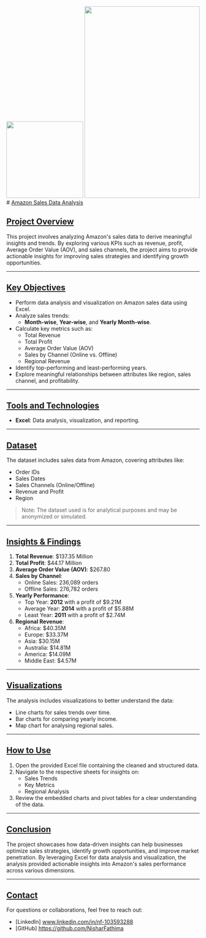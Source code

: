 <img src="https://cdn.worldvectorlogo.com/logos/amazon-dark.svg" width = "200"> 
<img src="https://github.com/NisharFathima/Projects-Portfolio/blob/Microsoft-Excel/Amazon%20Sales%20Data%20Analysis%20Dashboard.png" width = "300" height ="500">
# <ins> Amazon Sales Data Analysis </ins>

## <ins> Project Overview </ins>
This project involves analyzing Amazon's sales data to derive meaningful insights and trends. By exploring various KPIs such as revenue, profit, Average Order Value (AOV), and sales channels, the project aims to provide actionable insights for improving sales strategies and identifying growth opportunities.

---

## <ins> Key Objectives </ins>
- Perform data analysis and visualization on Amazon sales data using Excel.
- Analyze sales trends:
  - **Month-wise**, **Year-wise**, and **Yearly Month-wise**.
- Calculate key metrics such as:
  - Total Revenue
  - Total Profit
  - Average Order Value (AOV)
  - Sales by Channel (Online vs. Offline)
  - Regional Revenue
- Identify top-performing and least-performing years.
- Explore meaningful relationships between attributes like region, sales channel, and profitability.

---

## <ins>Tools and Technologies</ins>
- **Excel**: Data analysis, visualization, and reporting.

---

## <ins>Dataset</ins>
The dataset includes sales data from Amazon, covering attributes like:
- Order IDs
- Sales Dates
- Sales Channels (Online/Offline)
- Revenue and Profit
- Region

> Note: The dataset used is for analytical purposes and may be anonymized or simulated.

---

## <ins> Insights & Findings </ins>
1. **Total Revenue**: $137.35 Million
2. **Total Profit**: $44.17 Million
3. **Average Order Value (AOV)**: $267.80
4. **Sales by Channel**:
   - Online Sales: 236,089 orders
   - Offline Sales: 276,782 orders
5. **Yearly Performance**:
   - Top Year: **2012** with a profit of $9.21M
   - Average Year: **2014** with a profit of $5.88M
   - Least Year: **2011** with a profit of $2.74M
6. **Regional Revenue**:
   - Africa: $40.35M
   - Europe: $33.37M
   - Asia: $30.15M
   - Australia: $14.81M
   - America: $14.09M
   - Middle East: $4.57M

---

## <ins>Visualizations</ins>
The analysis includes visualizations to better understand the data:
- Line charts for sales trends over time.
- Bar charts for comparing yearly income.
- Map chart for analysing regional sales.

---

## <ins>How to Use</ins>
1. Open the provided Excel file containing the cleaned and structured data.
2. Navigate to the respective sheets for insights on:
   - Sales Trends
   - Key Metrics
   - Regional Analysis
3. Review the embedded charts and pivot tables for a clear understanding of the data.

---

## <ins>Conclusion</ins>
The project showcases how data-driven insights can help businesses optimize sales strategies, identify growth opportunities, and improve market penetration. By leveraging Excel for data analysis and visualization, the analysis provided actionable insights into Amazon's sales performance across various dimensions.

---

## <ins>Contact</ins>
For questions or collaborations, feel free to reach out:
- [LinkedIn] www.linkedin.com/in/nf-103593288
- [GitHub] https://github.com/NisharFathima
